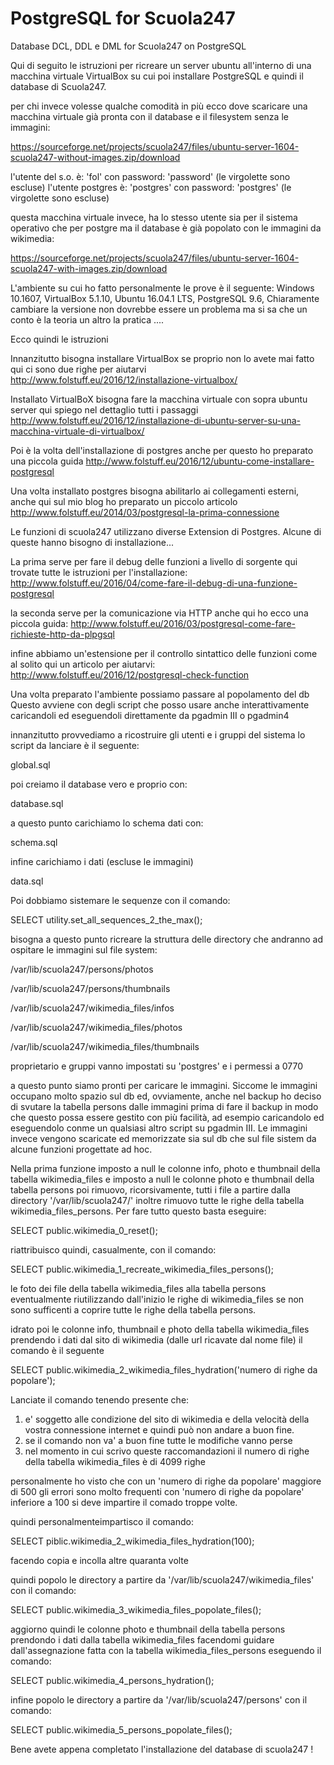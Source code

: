 PostgreSQL for Scuola247
========================

Database DCL, DDL e DML for Scuola247 on PostgreSQL

Qui di seguito le istruzioni per ricreare un server ubuntu 
all'interno di una macchina virtuale VirtualBox
su cui poi installare PostgreSQL e quindi il database di Scuola247.

per chi invece volesse qualche comodità in più ecco dove scaricare una macchina 
virtuale già pronta con il database e il filesystem senza le immagini:

https://sourceforge.net/projects/scuola247/files/ubuntu-server-1604-scuola247-without-images.zip/download

l'utente del s.o. è: 'fol' con password: 'password' (le virgolette sono escluse)
l'utente postgres è: 'postgres' con password: 'postgres' (le virgolette sono escluse)

questa macchina virtuale invece, ha lo stesso utente sia per il sistema operativo che per postgre ma il database è già popolato con le immagini da wikimedia:

https://sourceforge.net/projects/scuola247/files/ubuntu-server-1604-scuola247-with-images.zip/download

L'ambiente su cui ho fatto personalmente le prove è il seguente:
Windows 10.1607,
VirtualBox 5.1.10, 
Ubuntu 16.04.1 LTS,
PostgreSQL 9.6, 
Chiaramente cambiare la versione non dovrebbe essere un problema
ma si sa che un conto è la teoria un altro la pratica ....

Ecco quindi le istruzioni

Innanzitutto bisogna installare VirtualBox
se proprio non lo avete mai fatto qui ci sono due righe per aiutarvi
http://www.folstuff.eu/2016/12/installazione-virtualbox/

Installato VirtualBoX bisogna fare la macchina
virtuale con sopra ubuntu server
qui spiego nel dettaglio tutti i passaggi 
http://www.folstuff.eu/2016/12/installazione-di-ubuntu-server-su-una-macchina-virtuale-di-virtualbox/

Poi è la volta dell'installazione di postgres
anche per questo ho preparato una piccola guida
http://www.folstuff.eu/2016/12/ubuntu-come-installare-postgresql

Una volta installato postgres bisogna abilitarlo ai collegamenti 
esterni, anche qui sul mio blog ho preparato un piccolo articolo
http://www.folstuff.eu/2014/03/postgresql-la-prima-connessione

Le funzioni di scuola247 utilizzano diverse Extension di Postgres.
Alcune di queste hanno bisogno di installazione...

La prima serve per fare il debug delle funzioni a livello di sorgente
qui trovate tutte le istruzioni per l'installazione: 
http://www.folstuff.eu/2016/04/come-fare-il-debug-di-una-funzione-postgresql

la seconda serve per la comunicazione via HTTP
anche qui ho ecco una piccola guida: 
http://www.folstuff.eu/2016/03/postgresql-come-fare-richieste-http-da-plpgsql

infine abbiamo un'estensione per il controllo sintattico delle funzioni
come al solito qui un articolo per aiutarvi: 
http://www.folstuff.eu/2016/12/postgresql-check-function

Una volta preparato l'ambiente possiamo passare al popolamento del db
Questo avviene con degli script che posso usare anche interattivamente
caricandoli ed eseguendoli direttamente da pgadmin III o pgadmin4

innanzitutto provvediamo a ricostruire gli utenti e i gruppi del sistema
lo script da lanciare è il seguente:

global.sql

poi creiamo il database vero e proprio con:

database.sql

a questo punto carichiamo lo schema dati con:

schema.sql

infine carichiamo i dati (escluse le immagini)

data.sql

Poi dobbiamo sistemare le sequenze con il comando:

SELECT utility.set_all_sequences_2_the_max();

bisogna a questo punto ricreare la struttura
delle directory che andranno ad ospitare
le immagini sul file system:

/var/lib/scuola247/persons/photos

/var/lib/scuola247/persons/thumbnails

/var/lib/scuola247/wikimedia_files/infos

/var/lib/scuola247/wikimedia_files/photos

/var/lib/scuola247/wikimedia_files/thumbnails

proprietario e gruppi vanno impostati su 'postgres'
e i permessi a 0770

a questo punto siamo pronti per caricare le immagini.
Siccome le immagini occupano molto spazio sul db ed, ovviamente,
anche nel backup ho deciso di svutare la tabella persons dalle immagini
prima di fare il backup in modo che questo possa essere gestito 
con più facilità, ad esempio caricandolo ed eseguendolo conme un qualsiasi 
altro script su pgadmin III.
Le immagini invece vengono scaricate ed memorizzate sia sul db che sul
file sistem da alcune funzioni progettate ad hoc.

Nella prima funzione imposto a null le colonne info, photo e thumbnail 
della tabella wikimedia_files e imposto a null le colonne photo e thumbnail 
della tabella persons poi rimuovo, ricorsivamente, tutti i file 
a partire dalla directory '/var/lib/scuola247/' 
inoltre rimuovo tutte le righe della tabella wikimedia_files_persons.
Per fare tutto questo basta eseguire:

SELECT public.wikimedia_0_reset();

riattribuisco quindi, casualmente, con il comando:

SELECT public.wikimedia_1_recreate_wikimedia_files_persons();

le foto dei file della tabella wikimedia_files alla tabella persons eventualmente
riutilizzando dall'inizio le righe di wikimedia_files se non sono sufficenti a coprire
tutte le righe della tabella persons.

idrato poi le colonne info, thumbnail e photo della tabella wikimedia_files 
prendendo i dati dal sito di wikimedia (dalle url ricavate dal nome file)
il comando è il seguente

SELECT public.wikimedia_2_wikimedia_files_hydration('numero di righe da popolare');

Lanciate il comando tenendo presente che:
1) e' soggetto alle condizione del sito di wikimedia e della velocità della vostra
connessione internet e quindi può non andare a buon fine.
2) se il comando non va' a buon fine tutte le modifiche vanno perse
3) nel momento in cui scrivo queste raccomandazioni il numero di righe della tabella
wikimedia_files è di 4099 righe

personalmente ho visto che con un 'numero di righe da popolare' maggiore di 500
gli errori sono molto frequenti con 'numero di righe da popolare' inferiore a 100
si deve impartire il comado troppe volte.

quindi personalmenteimpartisco il comando:

SELECT piblic.wikimedia_2_wikimedia_files_hydration(100);

facendo copia e incolla altre quaranta volte 

quindi popolo le directory a partire da '/var/lib/scuola247/wikimedia_files' 
con il comando:

SELECT public.wikimedia_3_wikimedia_files_popolate_files();

aggiorno quindi le colonne photo e thumbnail della tabella persons 
prendondo i dati dalla tabella wikimedia_files facendomi guidare
dall'assegnazione fatta con la tabella wikimedia_files_persons
eseguendo il comando:

SELECT public.wikimedia_4_persons_hydration();

infine popolo le directory a partire da '/var/lib/scuola247/persons' 
con il comando:

SELECT public.wikimedia_5_persons_popolate_files(); 

Bene avete appena completato l'installazione del database di scuola247 !
